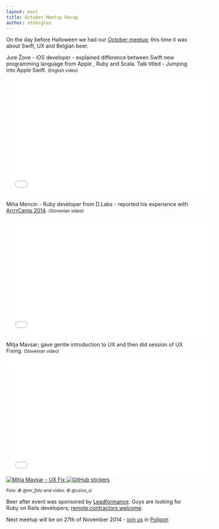 ```yaml
---
layout: post
title: October Meetup Recap
author: otobrglez
---
```


On the day before Halloween we had our [October meetup](http://www.meetup.com/RubySlovenia/events/209625822/); this time it was about Swift, UX and Belgian beer.

Jure Žove - iOS developer - explained difference between Swift new programming language from Apple , Ruby and Scala. Talk titled - Jumping into Apple Swift. <small>(English video)</small>
<iframe width="560" height="315" src="//www.youtube.com/embed/JGgIK1Q2Gf8" frameborder="0" allowfullscreen></iframe>

Miha Mencin - Ruby developer from D.Labs - reported his experience with [ArrrrCamp 2014](http://2014.arrrrcamp.be/). <small>(Slovenian video)</small>
<iframe width="560" height="315" src="//www.youtube.com/embed/ohcCdul35vQ" frameborder="0" allowfullscreen></iframe>

Mitja Mavsar; gave gentle introduction to UX and then did session of UX Fixing. <small>(Slovenian video)</small>
<iframe width="560" height="315" src="//www.youtube.com/embed/wVVmdsx5jI8" frameborder="0" allowfullscreen></iframe>

<div class="gallery">
  <a href="http://www.meetup.com/RubySlovenia/photos/25518142/#427787102" target="_blank">
    <img src="http://photos2.meetupstatic.com/photos/event/b/7/f/e/highres_427787102.jpeg" alt="Mitja Mavsar - UX Fix">
  </a>
  <a href="http://www.meetup.com/RubySlovenia/photos/25518142/#427652232" target="_blank">
    <img src="http://photos1.meetupstatic.com/photos/event/7/d/e/8/highres_427652232.jpeg" alt="GitHub stickers" class="last">
  </a>
</div>

<small><i>Foto: &copy; @mr_foto and video: &copy; @vzivo_si</i></small>

Beer after event was sponsored by [Leadformance](http://www.leadformance.com/). Guys are looking for Ruby on Rails developers; [remote contractors welcome](http://jobs.leadformance.com/).

Next meetup will be on 27th of November 2014 - [join us][join-us] in [Poligon][pcc]

[join-us]: http://www.meetup.com/RubySlovenia/events/216634462/
[pcc]: http://www.poligon.si/
